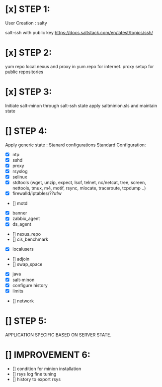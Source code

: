 [x] STEP 1:
=======
User Creation :
  salty  

salt-ssh with public key
https://docs.saltstack.com/en/latest/topics/ssh/


[x] STEP 2:
=======
yum repo local.nexus and proxy in yum.repo for internet.
proxy setup for public repositories


[x] STEP 3:
=======
Initiate salt-minon through salt-ssh state apply saltminion.sls and maintain state


[] STEP 4:
=======
Apply generic state : Stanard configurations
Standard Configuration:
 - [x] ntp
 - [x] sshd
 - [x] proxy
 - [x] rsyslog
 - [x] selinux
 - [x] stdtools (wget, unzip, expect, lsof, telnet, nc/netcat, tree, screen, nettools, tmux, m4, motif, rsync, mlocate, traceroute, tcpdump ..)
 - [x] firewalld/iptables/??ufw
 - [] motd
 - [x] banner
 - [x] zabbix_agent
 - [x] ds_agent
 - [] nexus_repo
 - [] cis_benchmark
 - [x] localusers
 - [] adjoin 
 - [] swap_space
 - [x] java
 - [x] salt-minon
 - [x] configure history
 - [x] limits
 - [] network

[] STEP 5:
=======
 APPLICATION SPECIFIC BASED ON SERVER STATE.

[] IMPROVEMENT 6:
=======
 - [] condition for minion installation
 - [] rsys log fine tuning
 - [] history to export rsys
